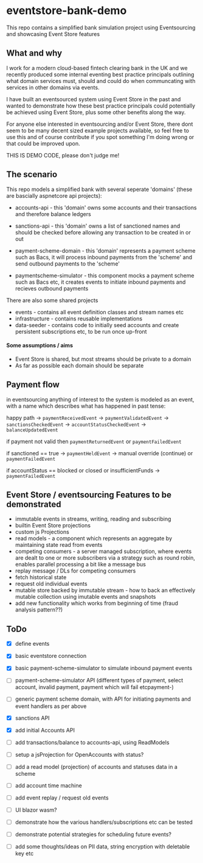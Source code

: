 # eventstore-bank-demo

This repo contains a simplified bank simulation project using Eventsourcing and showcasing Event Store features

## What and why

I work for a modern cloud-based fintech clearing bank in the UK and we recently produced some internal eventing best practice principals outlining what domain services must, should and could do when communcating with services in other domains via events. 

I have built an eventsourced system using Event Store in the past and wanted to demonstrate how these best practice principals could potentially be achieved using Event Store, plus some other benefits along the way.

For anyone else interested in eventsourcing and/or Event Store, there dont seem to be many decent sized example projects available, so feel free to use this and of course contribute if you spot something I'm doing wrong or that could be improved upon.

THIS IS DEMO CODE, please don't judge me!

## The scenario

This repo models a simplified bank with several seperate 'domains' (these are bascially aspnetcore api projects):

* accounts-api - this 'domain' owns some accounts and their transactions and therefore balance ledgers
* sanctions-api - this 'domain' owns a list of sanctioned names and should be checked before allowing any transaction to be created in or out
* payment-scheme-domain - this 'domain' represents a payment scheme such as Bacs, it will process inbound payments from the 'scheme' and send outbound payments to the 'scheme'

* paymentscheme-simulator - this component mocks a payment scheme such as Bacs etc, it creates events to initiate inbound payments and recieves outbound payments

There are also some shared projects

* events - contains all event definition classes and stream names etc
* infrastructure - contains reusable implementations
* data-seeder - contains code to initially seed accounts and create persistent subscriptions etc, to be run once up-front

#### Some assumptions / aims

* Event Store is shared, but most streams should be private to a domain
* As far as possible each domain should be separate

## Payment flow

in eventsourcing anything of interest to the system is modeled as an event, with a name which describes what has happened in past tense:

happy path -> `paymentReceivedEvent` -> `paymentValidatedEvent` -> `sanctionsCheckedEvent` -> `accountStatusCheckedEvent` -> `balanceUpdatedEvent`

if payment not valid then `paymentReturnedEvent` or `paymentFailedEvent`

if sanctioned == true -> `paymentHeldEvent` -> manual override (continue) or `paymentFailedEvent`

if accountStatus == blocked or closed or insufficientFunds -> `paymentFailedEvent`

## Event Store / eventsourcing Features to be demonstrated

* immutable events in streams, writing, reading and subscribing
* builtin Event Store projections
* custom js Projections
* read models - a component which represents an aggregate by maintaining state read from events
* competing consumers - a server managed subscription, where events are dealt to one or more subscribers via a strategy such as round robin, enables parallel processing a bit like a message bus
* replay message / DLs for competing consumers
* fetch historical state
* request old individual events
* mutable store backed by immutable stream - how to back an effectively mutable collection using imutable events and snapshots
* add new functionality which works from beginning of time (fraud analysis pattern??)

## ToDo

- [x] define events
- [x] basic eventstore connection
- [x] basic payment-scheme-simulator to simulate inbound payment events
- [ ] payment-scheme-simulator API (different types of payment, select account, invalid payment, payment which will fail etcpayment-)
- [ ] generic payment scheme domain, with API for initiating payments and event handlers as per above
- [x] sanctions API
- [x] add initial Accounts API
- [ ] add transactions/balance to accounts-api, using ReadModels
- [ ] setup a jsProjection for OpenAccounts with status?
- [ ] add a read model (projection) of accounts and statuses data in a scheme
- [ ] add account time machine
- [ ] add event replay / request old events
- [ ] UI blazor wasm?
- [ ] demonstrate how the various handlers/subscriptions etc can be tested
- [ ] demonstrate potential strategies for scheduling future events?
- [ ] add some thoughts/ideas on PII data, string encryption with deletable key etc

